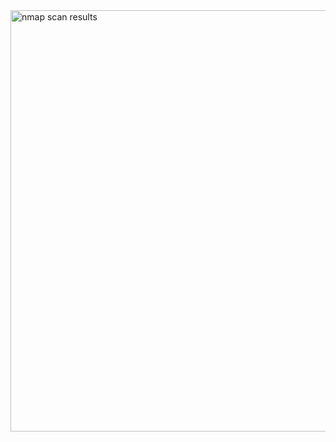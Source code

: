 <img width="799" height="674" alt="nmap scan results" src="https://github.com/user-attachments/assets/d691e57c-df86-49eb-a700-95d1abb43215" />
